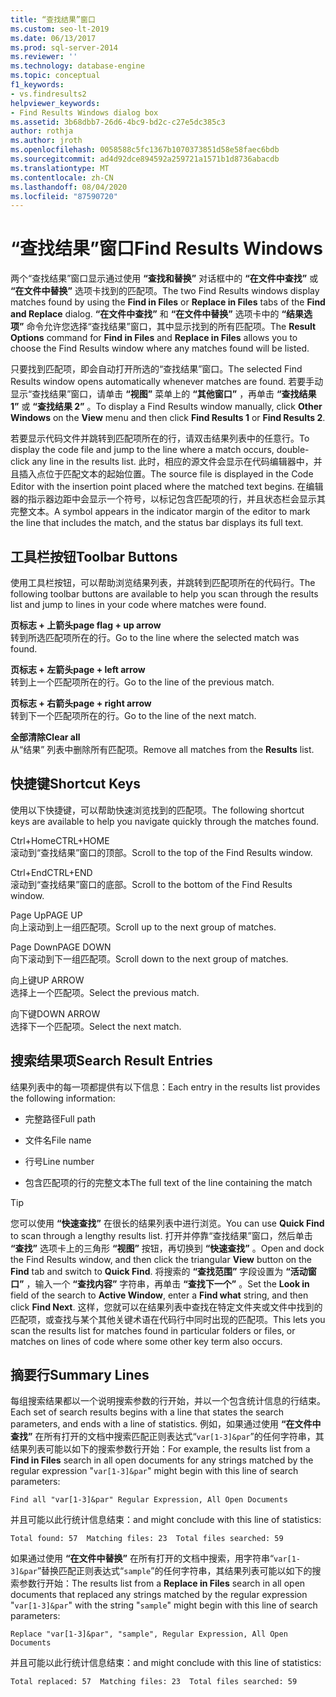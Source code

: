 ```yaml
---
title: “查找结果”窗口
ms.custom: seo-lt-2019
ms.date: 06/13/2017
ms.prod: sql-server-2014
ms.reviewer: ''
ms.technology: database-engine
ms.topic: conceptual
f1_keywords:
- vs.findresults2
helpviewer_keywords:
- Find Results Windows dialog box
ms.assetid: 3b68dbb7-26d6-4bc9-bd2c-c27e5dc385c3
author: rothja
ms.author: jroth
ms.openlocfilehash: 0058588c5fc1367b1070373851d58e58faec6bdb
ms.sourcegitcommit: ad4d92dce894592a259721a1571b1d8736abacdb
ms.translationtype: MT
ms.contentlocale: zh-CN
ms.lasthandoff: 08/04/2020
ms.locfileid: "87590720"
---
```

# <a name="find-results-windows"></a><span data-ttu-id="41748-102">“查找结果”窗口</span><span class="sxs-lookup"><span data-stu-id="41748-102">Find Results Windows</span></span>
  <span data-ttu-id="41748-103">两个“查找结果”窗口显示通过使用 **“查找和替换”** 对话框中的 **“在文件中查找”** 或 **“在文件中替换”** 选项卡找到的匹配项。</span><span class="sxs-lookup"><span data-stu-id="41748-103">The two Find Results windows display matches found by using the **Find in Files** or **Replace in Files** tabs of the **Find and Replace** dialog.</span></span> <span data-ttu-id="41748-104">**“在文件中查找”** 和 **“在文件中替换”** 选项卡中的 **“结果选项”** 命令允许您选择“查找结果”窗口，其中显示找到的所有匹配项。</span><span class="sxs-lookup"><span data-stu-id="41748-104">The **Result Options** command for **Find in Files** and **Replace in Files** allows you to choose the Find Results window where any matches found will be listed.</span></span>  
  
 <span data-ttu-id="41748-105">只要找到匹配项，即会自动打开所选的“查找结果”窗口。</span><span class="sxs-lookup"><span data-stu-id="41748-105">The selected Find Results window opens automatically whenever matches are found.</span></span> <span data-ttu-id="41748-106">若要手动显示“查找结果”窗口，请单击 **“视图”** 菜单上的 **“其他窗口”** ，再单击 **“查找结果 1”** 或 **“查找结果 2”** 。</span><span class="sxs-lookup"><span data-stu-id="41748-106">To display a Find Results window manually, click **Other Windows** on the **View** menu and then click **Find Results 1** or **Find Results 2**.</span></span>  
  
 <span data-ttu-id="41748-107">若要显示代码文件并跳转到匹配项所在的行，请双击结果列表中的任意行。</span><span class="sxs-lookup"><span data-stu-id="41748-107">To display the code file and jump to the line where a match occurs, double-click any line in the results list.</span></span> <span data-ttu-id="41748-108">此时，相应的源文件会显示在代码编辑器中，并且插入点位于匹配文本的起始位置。</span><span class="sxs-lookup"><span data-stu-id="41748-108">The source file is displayed in the Code Editor with the insertion point placed where the matched text begins.</span></span> <span data-ttu-id="41748-109">在编辑器的指示器边距中会显示一个符号，以标记包含匹配项的行，并且状态栏会显示其完整文本。</span><span class="sxs-lookup"><span data-stu-id="41748-109">A symbol appears in the indicator margin of the editor to mark the line that includes the match, and the status bar displays its full text.</span></span>  
  
## <a name="toolbar-buttons"></a><span data-ttu-id="41748-110">工具栏按钮</span><span class="sxs-lookup"><span data-stu-id="41748-110">Toolbar Buttons</span></span>  
 <span data-ttu-id="41748-111">使用工具栏按钮，可以帮助浏览结果列表，并跳转到匹配项所在的代码行。</span><span class="sxs-lookup"><span data-stu-id="41748-111">The following toolbar buttons are available to help you scan through the results list and jump to lines in your code where matches were found.</span></span>  
  
 <span data-ttu-id="41748-112">**页标志 + 上箭头**</span><span class="sxs-lookup"><span data-stu-id="41748-112">**page flag + up arrow**</span></span>  
 <span data-ttu-id="41748-113">转到所选匹配项所在的行。</span><span class="sxs-lookup"><span data-stu-id="41748-113">Go to the line where the selected match was found.</span></span>  
  
 <span data-ttu-id="41748-114">**页标志 + 左箭头**</span><span class="sxs-lookup"><span data-stu-id="41748-114">**page + left arrow**</span></span>  
 <span data-ttu-id="41748-115">转到上一个匹配项所在的行。</span><span class="sxs-lookup"><span data-stu-id="41748-115">Go to the line of the previous match.</span></span>  
  
 <span data-ttu-id="41748-116">**页标志 + 右箭头**</span><span class="sxs-lookup"><span data-stu-id="41748-116">**page + right arrow**</span></span>  
 <span data-ttu-id="41748-117">转到下一个匹配项所在的行。</span><span class="sxs-lookup"><span data-stu-id="41748-117">Go to the line of the next match.</span></span>  
  
 <span data-ttu-id="41748-118">**全部清除**</span><span class="sxs-lookup"><span data-stu-id="41748-118">**Clear all**</span></span>  
 <span data-ttu-id="41748-119">从“结果”  列表中删除所有匹配项。</span><span class="sxs-lookup"><span data-stu-id="41748-119">Remove all matches from the **Results** list.</span></span>  
  
## <a name="shortcut-keys"></a><span data-ttu-id="41748-120">快捷键</span><span class="sxs-lookup"><span data-stu-id="41748-120">Shortcut Keys</span></span>  
 <span data-ttu-id="41748-121">使用以下快捷键，可以帮助快速浏览找到的匹配项。</span><span class="sxs-lookup"><span data-stu-id="41748-121">The following shortcut keys are available to help you navigate quickly through the matches found.</span></span>  
  
 <span data-ttu-id="41748-122">Ctrl+Home</span><span class="sxs-lookup"><span data-stu-id="41748-122">CTRL+HOME</span></span>  
 <span data-ttu-id="41748-123">滚动到“查找结果”窗口的顶部。</span><span class="sxs-lookup"><span data-stu-id="41748-123">Scroll to the top of the Find Results window.</span></span>  
  
 <span data-ttu-id="41748-124">Ctrl+End</span><span class="sxs-lookup"><span data-stu-id="41748-124">CTRL+END</span></span>  
 <span data-ttu-id="41748-125">滚动到“查找结果”窗口的底部。</span><span class="sxs-lookup"><span data-stu-id="41748-125">Scroll to the bottom of the Find Results window.</span></span>  
  
 <span data-ttu-id="41748-126">Page Up</span><span class="sxs-lookup"><span data-stu-id="41748-126">PAGE UP</span></span>  
 <span data-ttu-id="41748-127">向上滚动到上一组匹配项。</span><span class="sxs-lookup"><span data-stu-id="41748-127">Scroll up to the next group of matches.</span></span>  
  
 <span data-ttu-id="41748-128">Page Down</span><span class="sxs-lookup"><span data-stu-id="41748-128">PAGE DOWN</span></span>  
 <span data-ttu-id="41748-129">向下滚动到下一组匹配项。</span><span class="sxs-lookup"><span data-stu-id="41748-129">Scroll down to the next group of matches.</span></span>  
  
 <span data-ttu-id="41748-130">向上键</span><span class="sxs-lookup"><span data-stu-id="41748-130">UP ARROW</span></span>  
 <span data-ttu-id="41748-131">选择上一个匹配项。</span><span class="sxs-lookup"><span data-stu-id="41748-131">Select the previous match.</span></span>  
  
 <span data-ttu-id="41748-132">向下键</span><span class="sxs-lookup"><span data-stu-id="41748-132">DOWN ARROW</span></span>  
 <span data-ttu-id="41748-133">选择下一个匹配项。</span><span class="sxs-lookup"><span data-stu-id="41748-133">Select the next match.</span></span>  
  
## <a name="search-result-entries"></a><span data-ttu-id="41748-134">搜索结果项</span><span class="sxs-lookup"><span data-stu-id="41748-134">Search Result Entries</span></span>  
 <span data-ttu-id="41748-135">结果列表中的每一项都提供有以下信息：</span><span class="sxs-lookup"><span data-stu-id="41748-135">Each entry in the results list provides the following information:</span></span>  
  
-   <span data-ttu-id="41748-136">完整路径</span><span class="sxs-lookup"><span data-stu-id="41748-136">Full path</span></span>  
  
-   <span data-ttu-id="41748-137">文件名</span><span class="sxs-lookup"><span data-stu-id="41748-137">File name</span></span>  
  
-   <span data-ttu-id="41748-138">行号</span><span class="sxs-lookup"><span data-stu-id="41748-138">Line number</span></span>  
  
-   <span data-ttu-id="41748-139">包含匹配项的行的完整文本</span><span class="sxs-lookup"><span data-stu-id="41748-139">The full text of the line containing the match</span></span>  
  
> [!TIP]  
>  <span data-ttu-id="41748-140">您可以使用 **“快速查找”** 在很长的结果列表中进行浏览。</span><span class="sxs-lookup"><span data-stu-id="41748-140">You can use **Quick Find** to scan through a lengthy results list.</span></span> <span data-ttu-id="41748-141">打开并停靠“查找结果”窗口，然后单击 **“查找”** 选项卡上的三角形 **“视图”** 按钮，再切换到 **“快速查找”** 。</span><span class="sxs-lookup"><span data-stu-id="41748-141">Open and dock the Find Results window, and then click the triangular **View** button on the **Find** tab and switch to **Quick Find**.</span></span> <span data-ttu-id="41748-142">将搜索的 **“查找范围”** 字段设置为 **“活动窗口”** ，输入一个 **“查找内容”** 字符串，再单击 **“查找下一个”** 。</span><span class="sxs-lookup"><span data-stu-id="41748-142">Set the **Look in** field of the search to **Active Window**, enter a **Find what** string, and then click **Find Next**.</span></span> <span data-ttu-id="41748-143">这样，您就可以在结果列表中查找在特定文件夹或文件中找到的匹配项，或查找与某个其他关键术语在代码行中同时出现的匹配项。</span><span class="sxs-lookup"><span data-stu-id="41748-143">This lets you scan the results list for matches found in particular folders or files, or matches on lines of code where some other key term also occurs.</span></span>  
  
## <a name="summary-lines"></a><span data-ttu-id="41748-144">摘要行</span><span class="sxs-lookup"><span data-stu-id="41748-144">Summary Lines</span></span>  
 <span data-ttu-id="41748-145">每组搜索结果都以一个说明搜索参数的行开始，并以一个包含统计信息的行结束。</span><span class="sxs-lookup"><span data-stu-id="41748-145">Each set of search results begins with a line that states the search parameters, and ends with a line of statistics.</span></span> <span data-ttu-id="41748-146">例如，如果通过使用 **“在文件中查找”** 在所有打开的文档中搜索匹配正则表达式“`var[1-3]&par`”的任何字符串，其结果列表可能以如下的搜索参数行开始：</span><span class="sxs-lookup"><span data-stu-id="41748-146">For example, the results list from a **Find in Files** search in all open documents for any strings matched by the regular expression "`var[1-3]&par`" might begin with this line of search parameters:</span></span>  
  
 `Find all "var[1-3]&par" Regular Expression, All Open Documents`  
  
 <span data-ttu-id="41748-147">并且可能以此行统计信息结束：</span><span class="sxs-lookup"><span data-stu-id="41748-147">and might conclude with this line of statistics:</span></span>  
  
 `Total found: 57  Matching files: 23  Total files searched: 59`  
  
 <span data-ttu-id="41748-148">如果通过使用 **“在文件中替换”** 在所有打开的文档中搜索，用字符串“`var[1-3]&par`”替换匹配正则表达式“`sample`”的任何字符串，其结果列表可能以如下的搜索参数行开始：</span><span class="sxs-lookup"><span data-stu-id="41748-148">The results list from a **Replace in Files** search in all open documents that replaced any strings matched by the regular expression "`var[1-3]&par`" with the string "`sample`" might begin with this line of search parameters:</span></span>  
  
 `Replace "var[1-3]&par", "sample", Regular Expression, All Open Documents`  
  
 <span data-ttu-id="41748-149">并且可能以此行统计信息结束：</span><span class="sxs-lookup"><span data-stu-id="41748-149">and might conclude with this line of statistics:</span></span>  
  
 `Total replaced: 57  Matching files: 23  Total files searched: 59`  
